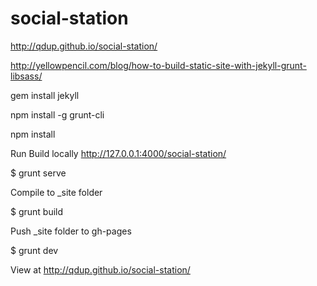# social-station


http://qdup.github.io/social-station/

http://yellowpencil.com/blog/how-to-build-static-site-with-jekyll-grunt-libsass/

gem install jekyll

npm install -g grunt-cli

npm install






Run Build locally  http://127.0.0.1:4000/social-station/

$ grunt serve



Compile to _site folder

$ grunt build



Push _site folder to gh-pages

$ grunt dev


View at http://qdup.github.io/social-station/